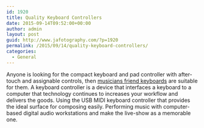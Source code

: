 ```yaml
---
id: 1920
title: Quality Keyboard Controllers
date: 2015-09-14T09:52:00+00:00
author: admin
layout: post
guid: http://www.jafotography.com/?p=1920
permalink: /2015/09/14/quality-keyboard-controllers/
categories:
  - General
---
```

Anyone is looking for the compact keyboard and pad controller with after-touch and assignable controls, then [musicians friend keyboards](http://www.musiciansfriend.com/midi-keyboard-controllers) are suitable for them. A keyboard controller is a device that interfaces a keyboard to a computer that technology continues to increases your workflow and delivers the goods. Using the USB MIDI keyboard controller that provides the ideal surface for composing easily. Performing music with computer-based digital audio workstations and make the live-show as a memorable one.